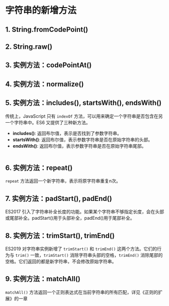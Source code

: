 # 字符串的新增方法

## 1. String.fromCodePoint()


## 2. String.raw()


## 3. 实例方法：codePointAt()


## 4. 实例方法：normalize()


## 5. 实例方法：includes(), startsWith(), endsWith()

传统上，JavaScript 只有 `indexOf` 方法，可以用来确定一个字符串是否包含在另一个字符串中。ES6 又提供了三种新方法。

- **includes()**: 返回布尔值，表示是否找到了参数字符串。
- **startsWith()**: 返回布尔值，表示参数字符串是否在原始字符串的头部。
- **endsWith()**: 返回布尔值，表示参数字符串是否在原始字符串尾部。

```js

```

## 6. 实例方法：repeat()

`repeat` 方法返回一个新字符串，表示将原字符串重复n次。



## 7. 实例方法：padStart(), padEnd()

ES2017 引入了字符串补全长度的功能。如果某个字符串不够指定长度，会在头部或尾部补全。padStart()用于头部补全，padEnd()用于尾部补全。



## 8. 实例方法：trimStart(), trimEnd()


ES2019 对字符串实例新增了 `trimStart()` 和 `trimEnd()` 这两个方法。它们的行为与 `trim()` 一致，`trimStart()` 消除字符串头部的空格，`trimEnd()` 消除尾部的空格。它们返回的都是新字符串，不会修改原始字符串。

## 9. 实例方法：matchAll()

`matchAll()` 方法返回一个正则表达式在当前字符串的所有匹配，详见《正则的扩展》的一章